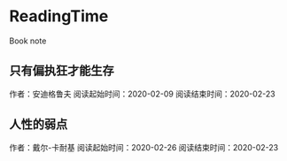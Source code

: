 # ReadingTime
Book note

## 只有偏执狂才能生存
作者：安迪格鲁夫
阅读起始时间：2020-02-09
阅读结束时间：2020-02-23

## 人性的弱点
作者：戴尔-卡耐基
阅读起始时间：2020-02-26
阅读结束时间：2020-02-23
